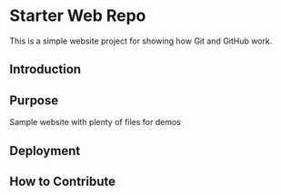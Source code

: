 # Starter Web Repo

This is a simple website project for showing how Git and GitHub work.

## Introduction

## Purpose

Sample website with plenty of files for demos

## Deployment

## How to Contribute
